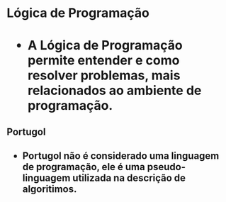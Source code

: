 <h1>Lógica de Programação<h1>

- A Lógica de Programação permite entender e como resolver problemas, mais relacionados ao ambiente de programação.


<h2>Portugol<h2>

- Portugol não é considerado uma linguagem de programação, ele é uma pseudo-linguagem utilizada na descrição de algoritimos.
